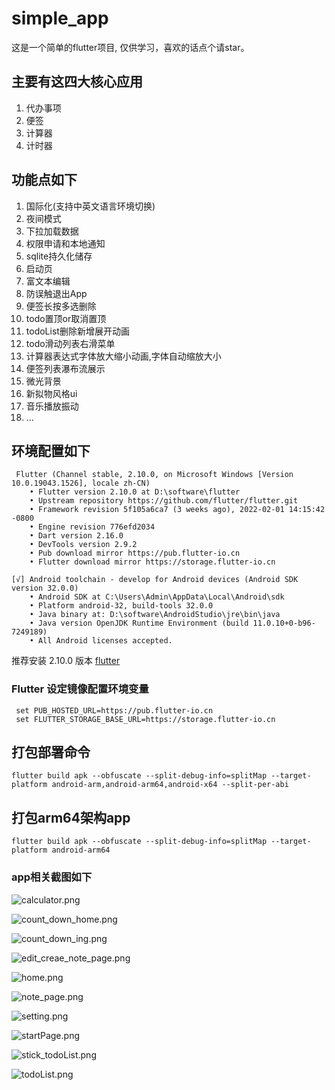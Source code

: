 # simple_app

这是一个简单的flutter项目, 仅供学习，喜欢的话点个请star。

## 主要有这四大核心应用
  1. 代办事项
  2. 便签
  3. 计算器
  4. 计时器

## 功能点如下

1. 国际化(支持中英文语言环境切换)
2. 夜间模式
3. 下拉加载数据
4. 权限申请和本地通知
5. sqlite持久化储存
6. 启动页
7. 富文本编辑
8. 防误触退出App
9. 便签长按多选删除
10. todo置顶or取消置顶
11. todoList删除新增展开动画
12. todo滑动列表右滑菜单
13. 计算器表达式字体放大缩小动画,字体自动缩放大小
14. 便签列表瀑布流展示
15. 微光背景
16. 新拟物风格ui
17. 音乐播放振动
18. ...

## 环境配置如下

```
 Flutter (Channel stable, 2.10.0, on Microsoft Windows [Version 10.0.19043.1526], locale zh-CN)
    • Flutter version 2.10.0 at D:\software\flutter
    • Upstream repository https://github.com/flutter/flutter.git
    • Framework revision 5f105a6ca7 (3 weeks ago), 2022-02-01 14:15:42 -0800
    • Engine revision 776efd2034
    • Dart version 2.16.0
    • DevTools version 2.9.2
    • Pub download mirror https://pub.flutter-io.cn
    • Flutter download mirror https://storage.flutter-io.cn

[√] Android toolchain - develop for Android devices (Android SDK version 32.0.0)
    • Android SDK at C:\Users\Admin\AppData\Local\Android\sdk
    • Platform android-32, build-tools 32.0.0
    • Java binary at: D:\software\AndroidStudio\jre\bin\java
    • Java version OpenJDK Runtime Environment (build 11.0.10+0-b96-7249189)
    • All Android licenses accepted.
```
推荐安装 2.10.0 版本 [flutter](https://storage.flutter-io.cn/flutter_infra_release/releases/stable/windows/flutter_windows_2.10.0-stable.zip)
###  Flutter 设定镜像配置环境变量
```shell
 set PUB_HOSTED_URL=https://pub.flutter-io.cn
 set FLUTTER_STORAGE_BASE_URL=https://storage.flutter-io.cn
```

## 打包部署命令
```shell
flutter build apk --obfuscate --split-debug-info=splitMap --target-platform android-arm,android-arm64,android-x64 --split-per-abi
```
## 打包arm64架构app
```
flutter build apk --obfuscate --split-debug-info=splitMap --target-platform android-arm64
```

### app相关截图如下
![calculator.png](https://upload-images.jianshu.io/upload_images/20032554-c2a1648a1a6f9a13.png?imageMogr2/auto-orient/strip%7CimageView2/2/w/1240)

![count_down_home.png](https://upload-images.jianshu.io/upload_images/20032554-f4e79de1d8b68b92.png?imageMogr2/auto-orient/strip%7CimageView2/2/w/1240)

![count_down_ing.png](https://upload-images.jianshu.io/upload_images/20032554-9aaea95e175e65a8.png?imageMogr2/auto-orient/strip%7CimageView2/2/w/1240)

![edit_creae_note_page.png](https://upload-images.jianshu.io/upload_images/20032554-23bf59b5385d5852.png?imageMogr2/auto-orient/strip%7CimageView2/2/w/1240)

![home.png](https://upload-images.jianshu.io/upload_images/20032554-7382a36eab4379f6.png?imageMogr2/auto-orient/strip%7CimageView2/2/w/1240)

![note_page.png](https://upload-images.jianshu.io/upload_images/20032554-f71aa2c730780b19.png?imageMogr2/auto-orient/strip%7CimageView2/2/w/1240)

![setting.png](https://upload-images.jianshu.io/upload_images/20032554-34701e3d1497d6c8.png?imageMogr2/auto-orient/strip%7CimageView2/2/w/1240)

![startPage.png](https://upload-images.jianshu.io/upload_images/20032554-7c4be9756b500435.png?imageMogr2/auto-orient/strip%7CimageView2/2/w/1240)

![stick_todoList.png](https://upload-images.jianshu.io/upload_images/20032554-ce7d45c828dbfb45.png?imageMogr2/auto-orient/strip%7CimageView2/2/w/1240)

![todoList.png](https://upload-images.jianshu.io/upload_images/20032554-f1430f7df3650799.png?imageMogr2/auto-orient/strip%7CimageView2/2/w/1240)

